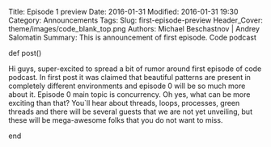 Title: Episode 1 preview 
Date: 2016-01-31
Modified: 2016-01-31 19:30
Category: Announcements
Tags: 
Slug: first-episode-preview
Header_Cover: theme/images/code_blank_top.png
Authors: Michael Beschastnov | Andrey Salomatin
Summary: This is announcement of first episode. Code podcast

<div class="addthis_sharing_toolbox"></div>
def post()

Hi guys, super-excited to spread a bit of rumor around first episode of code podcast. 
In first post it was claimed that beautiful patterns are present in completely different environments and episode 0 will be so much more about it. 
Episode 0 main topic is concurrency. Oh yes, what can be more exciting than that? You`ll hear about threads, loops, processes, green threads and there will be several guests that we are not yet unveiling, but these will be mega-awesome folks that you do not want to miss. 

end
